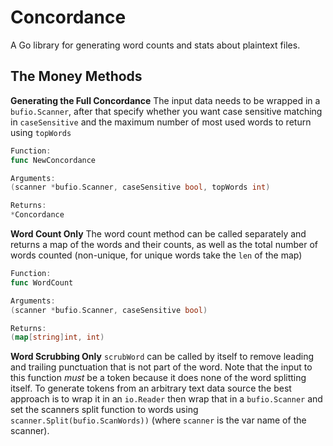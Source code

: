 # Concordance

A Go library for generating word counts and stats about plaintext files.

## The Money Methods

**Generating the Full Concordance**
The input data needs to be wrapped in a `bufio.Scanner`, after that specify whether you want case sensitive matching in `caseSensitive` and the maximum number of most used words to return using `topWords`

```go
Function:
func NewConcordance

Arguments:
(scanner *bufio.Scanner, caseSensitive bool, topWords int)

Returns:
*Concordance
```

**Word Count Only**
The word count method can be called separately and returns a map of the words and their counts, as well as the total number of words counted (non-unique, for unique words take the `len` of the map)

```go
Function:
func WordCount

Arguments:
(scanner *bufio.Scanner, caseSensitive bool)

Returns:
(map[string]int, int)
```

**Word Scrubbing Only**
`scrubWord` can be called by itself to remove leading and trailing punctuation that is not part of the word. Note that the input to this function *must* be a token because it does none of the word splitting itself. To generate tokens from an arbitrary text data source the best approach is to wrap it in an `io.Reader` then wrap that in a `bufio.Scanner` and set the scanners split function to words using `scanner.Split(bufio.ScanWords))` (where `scanner` is the var name of the scanner).
